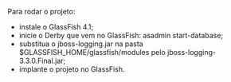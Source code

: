 Para rodar o projeto:
 * instale o GlassFish 4.1;
 * inicie o Derby que vem no GlassFish: asadmin start-database;
 * substitua o jboss-logging.jar na pasta $GLASSFISH_HOME/glassfish/modules pelo jboss-logging-3.3.0.Final.jar;
 * implante o projeto no GlassFish.